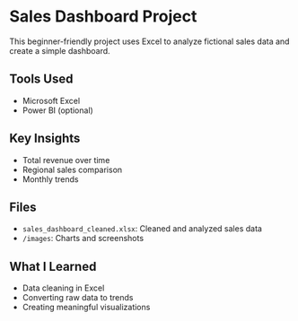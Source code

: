 
# Sales Dashboard Project

This beginner-friendly project uses Excel to analyze fictional sales data and create a simple dashboard.

##  Tools Used
- Microsoft Excel
- Power BI (optional)

##  Key Insights
- Total revenue over time
- Regional sales comparison
- Monthly trends

##  Files
- `sales_dashboard_cleaned.xlsx`: Cleaned and analyzed sales data
- `/images`: Charts and screenshots

##  What I Learned
- Data cleaning in Excel
- Converting raw data to trends
- Creating meaningful visualizations
